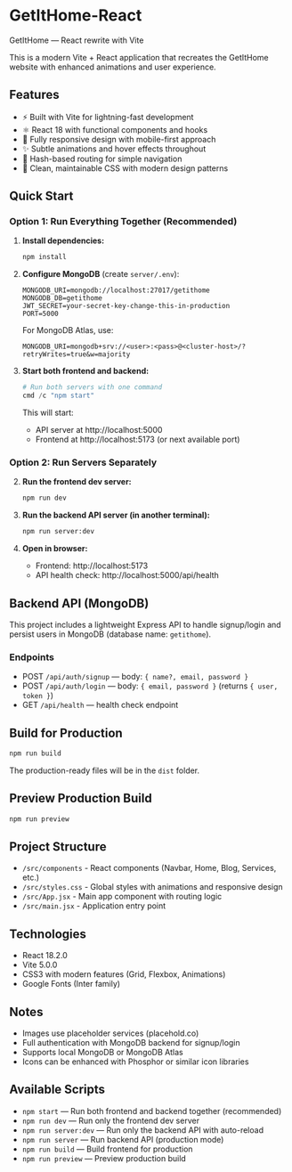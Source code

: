 # GetItHome-React

GetItHome — React rewrite with Vite

This is a modern Vite + React application that recreates the GetItHome website with enhanced animations and user experience.

## Features

- ⚡ Built with Vite for lightning-fast development
- ⚛️ React 18 with functional components and hooks
- 🎨 Fully responsive design with mobile-first approach
- ✨ Subtle animations and hover effects throughout
- 🎯 Hash-based routing for simple navigation
- 💅 Clean, maintainable CSS with modern design patterns

## Quick Start

### Option 1: Run Everything Together (Recommended)

1. **Install dependencies:**

   ```bash
   npm install
   ```

2. **Configure MongoDB** (create `server/.env`):

   ```env
   MONGODB_URI=mongodb://localhost:27017/getithome
   MONGODB_DB=getithome
   JWT_SECRET=your-secret-key-change-this-in-production
   PORT=5000
   ```

   For MongoDB Atlas, use:

   ```env
   MONGODB_URI=mongodb+srv://<user>:<pass>@<cluster-host>/?retryWrites=true&w=majority
   ```

3. **Start both frontend and backend:**

   ```powershell
   # Run both servers with one command
   cmd /c "npm start"
   ```

   This will start:

   - API server at http://localhost:5000
   - Frontend at http://localhost:5173 (or next available port)

### Option 2: Run Servers Separately

2. **Run the frontend dev server:**
   ```bash
   npm run dev
   ```
3. **Run the backend API server (in another terminal):**

   ```bash
   npm run server:dev
   ```

4. **Open in browser:**
   - Frontend: http://localhost:5173
   - API health check: http://localhost:5000/api/health

## Backend API (MongoDB)

This project includes a lightweight Express API to handle signup/login and persist users in MongoDB (database name: `getithome`).

### Endpoints

- POST `/api/auth/signup` — body: `{ name?, email, password }`
- POST `/api/auth/login` — body: `{ email, password }` (returns `{ user, token }`)
- GET `/api/health` — health check endpoint

## Build for Production

```bash
npm run build
```

The production-ready files will be in the `dist` folder.

## Preview Production Build

```bash
npm run preview
```

## Project Structure

- `/src/components` - React components (Navbar, Home, Blog, Services, etc.)
- `/src/styles.css` - Global styles with animations and responsive design
- `/src/App.jsx` - Main app component with routing logic
- `/src/main.jsx` - Application entry point

## Technologies

- React 18.2.0
- Vite 5.0.0
- CSS3 with modern features (Grid, Flexbox, Animations)
- Google Fonts (Inter family)

## Notes

- Images use placeholder services (placehold.co)
- Full authentication with MongoDB backend for signup/login
- Supports local MongoDB or MongoDB Atlas
- Icons can be enhanced with Phosphor or similar icon libraries

## Available Scripts

- `npm start` — Run both frontend and backend together (recommended)
- `npm run dev` — Run only the frontend dev server
- `npm run server:dev` — Run only the backend API with auto-reload
- `npm run server` — Run backend API (production mode)
- `npm run build` — Build frontend for production
- `npm run preview` — Preview production build

